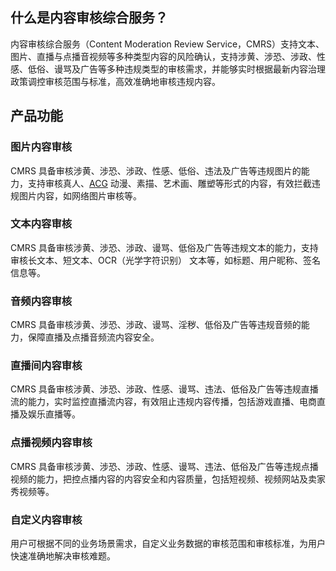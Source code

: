 ## 什么是内容审核综合服务？

内容审核综合服务（Content Moderation Review Service，CMRS）支持文本、图片、直播与点播音视频等多种类型内容的风险确认，支持涉黄、涉恐、涉政、性感、低俗、谩骂及广告等多种违规类型的审核需求，并能够实时根据最新内容治理政策调控审核范围与标准，高效准确地审核违规内容。

## 产品功能

### 图片内容审核
CMRS 具备审核涉黄、涉恐、涉政、性感、低俗、违法及广告等违规图片的能力，支持审核真人、[ACG](https://cloud.tencent.com/document/product/1345/49915) 动漫、素描、艺术画、雕塑等形式的内容，有效拦截违规图片内容，如网络图片审核等。

### 文本内容审核
CMRS 具备审核涉黄、涉恐、涉政、谩骂、低俗及广告等违规文本的能力，支持审核长文本、短文本、OCR（光学字符识别） 文本等，如标题、用户昵称、签名信息等。

### 音频内容审核
CMRS 具备审核涉黄、涉恐、涉政、谩骂、淫秽、低俗及广告等违规音频的能力，保障直播及点播音频流内容安全。

### 直播间内容审核
CMRS 具备审核涉黄、涉恐、涉政、性感、谩骂、违法、低俗及广告等违规直播流的能力，实时监控直播流内容，有效阻止违规内容传播，包括游戏直播、电商直播及娱乐直播等。

### 点播视频内容审核
CMRS 具备审核涉黄、涉恐、涉政、性感、谩骂、违法、低俗及广告等违规点播视频的能力，把控点播内容的内容安全和内容质量，包括短视频、视频网站及卖家秀视频等。

### 自定义内容审核
用户可根据不同的业务场景需求，自定义业务数据的审核范围和审核标准，为用户快速准确地解决审核难题。
